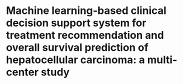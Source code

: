 # Machine learning-based clinical decision support system for treatment recommendation and overall survival prediction of hepatocellular carcinoma: a multi-center study
